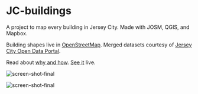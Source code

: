 # JC-buildings

A project to map every building in Jersey City. Made with JOSM, QGIS, and Mapbox. 

Building shapes live in <a href= "http://www.openstreetmap.org/export#map=13/40.7274/-74.0674" target = "_blank">OpenStreetMap</a>. 
Merged datasets courtesy of <a href= "http://data.jerseycitynj.gov./" target = "_blank">Jersey City Open Data Portal</a>.

Read about <a href ="http://www.sarahmakesmaps.com/blog/2016/3/mapping-jersey-city" target= "_blank"> why and how</a>. <a href = 
"http://sml2198.github.io/JC-buildings/JC-buildings.html" target = "_blank">See it</a> live. 

![screen-shot-final](https://cloud.githubusercontent.com/assets/6125152/19913512/7c374eba-a060-11e6-9425-8ff46c10facf.png)

![screen-shot-final](https://cloud.githubusercontent.com/assets/6125152/16428566/53c35a56-3d27-11e6-9742-f375cb680077.png)

